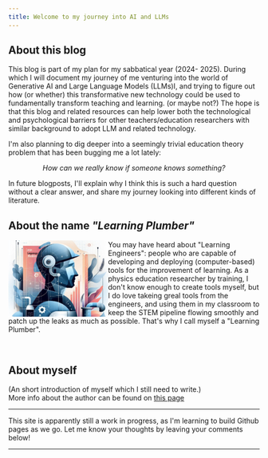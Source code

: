 ```yaml
---
title: Welcome to my journey into AI and LLMs
---
```


## About this blog

  This blog is part of my plan for my sabbatical year (2024- 2025). During which I will document my journey of me venturing into the world of Generative AI and Large Language Models (LLMs)I, and trying to figure out how (or whether) this transformative new technology could be used to fundamentally transform teaching and learning. (or maybe not?) The hope is that this blog and related resources can help lower both the technological and psychological barriers for other teachers/education researchers with similar background to adopt LLM and related technology.

  I'm also planning to dig deeper into a seemingly trivial education theory problem that has been bugging me a lot lately: 

  <center><em>How can we really know if someone knows something?</em></center>
  
  In future blogposts, I'll explain why I think this is such a hard question without a clear answer, and share my journey looking into different kinds of literature.


## About the name *"Learning Plumber"*

<img src="./assets/images/the-learning-plumber.png" width="200" style = "float: left; margin-right = 1 em"
alt = "an AI generated image of the learning plumber">

 
You may have heard about "Learning Engineers": people who are capable of developing and deploying (computer-based) tools for the improvement of learning. As a physics education researcher by training, I don't know enough to create tools myself, but I do love takeing greal tools from the engineers, and using them in my classroom to keep the STEM pipeline flowing smoothly and patch up the leaks as much as possible. That's why I call myself a "Learning Plumber".  

&nbsp;

## About myself

(An short introduction of myself which I still need to write.)\
More info about the author can be found on [this page](./about.md)

---

This site is apparently still a work in progress, as I'm learning to build Github pages as we go. Let me know your thoughts by leaving your comments below!

---
<!--
<script src="https://utteranc.es/client.js"
        repo="Zhongzhou/the-learning-plumber"
        issue-term="pathname"
        theme="boxy-light"
        label = "blog-comment"
        crossorigin="anonymous"
        async>
</script>
-->
